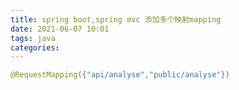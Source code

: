 ```yaml
---
title: spring boot,spring mvc 添加多个映射mapping
date: 2021-06-07 10:01
tags: java
categories: 
---
```


<!--more-->

```java
@RequestMapping({"api/analyse","public/analyse"})
```